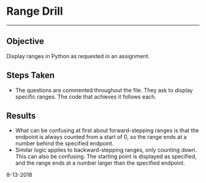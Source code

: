 # Range Drill

___
## Objective
Display ranges in Python as requested in an assignment.

## Steps Taken
* The questions are commented throughout the file. They ask to display specific ranges. The code that achieves it follows each.

## Results
* What can be confusing at first about forward-stepping ranges is that the endpoint is always counted from a start of 0, so the range ends at a number behind the specified endpoint. 
* Similar logic applies to backward-stepping ranges, only counting down. This can also be confusing. The starting point is displayed as specified, and the range ends at a number larger than the specified endpoint.


8-13-2018
